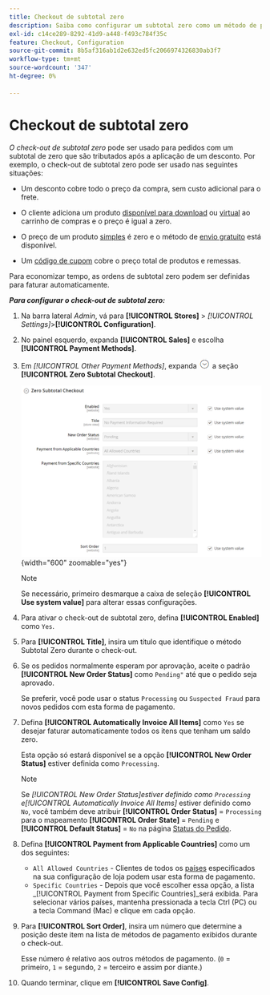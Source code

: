 ```yaml
---
title: Checkout de subtotal zero
description: Saiba como configurar um subtotal zero como um método de pagamento offline em sua loja.
exl-id: c14ce289-8292-41d9-a448-f493c784f35c
feature: Checkout, Configuration
source-git-commit: 8b5af316ab1d2e632ed5fc2066974326830ab3f7
workflow-type: tm+mt
source-wordcount: '347'
ht-degree: 0%

---
```


# Checkout de subtotal zero

_O check-out de subtotal zero_ pode ser usado para pedidos com um subtotal de zero que são tributados após a aplicação de um desconto. Por exemplo, o check-out de subtotal zero pode ser usado nas seguintes situações:

- Um desconto cobre todo o preço da compra, sem custo adicional para o frete.

- O cliente adiciona um produto [disponível para download](../catalog/product-create-downloadable.md) ou [virtual](../catalog/product-create-virtual.md) ao carrinho de compras e o preço é igual a zero.

- O preço de um produto [simples](../catalog/product-create-simple.md) é zero e o método de [envio gratuito](shipping-free.md) está disponível.

- Um [código de cupom](../merchandising-promotions/price-rules-cart-coupon.md) cobre o preço total de produtos e remessas.

Para economizar tempo, as ordens de subtotal zero podem ser definidas para faturar automaticamente.

**_Para configurar o check-out de subtotal zero:_**

1. Na barra lateral _Admin_, vá para **[!UICONTROL Stores]** > _[!UICONTROL Settings]_>**[!UICONTROL Configuration]**.

1. No painel esquerdo, expanda **[!UICONTROL Sales]** e escolha **[!UICONTROL Payment Methods]**.

1. Em _[!UICONTROL Other Payment Methods]_, expanda ![Seletor de expansão](../assets/icon-display-expand.png) a seção **[!UICONTROL Zero Subtotal Checkout]**.

   ![Check-out de Subtotal Zero](../configuration-reference/sales/assets/payment-methods-zero-subtotal-checkout.png){width="600" zoomable="yes"}

   >[!NOTE]
   >
   >Se necessário, primeiro desmarque a caixa de seleção **[!UICONTROL Use system value]** para alterar essas configurações.

1. Para ativar o check-out de subtotal zero, defina **[!UICONTROL Enabled]** como `Yes`.

1. Para **[!UICONTROL Title]**, insira um título que identifique o método Subtotal Zero durante o check-out.

1. Se os pedidos normalmente esperam por aprovação, aceite o padrão **[!UICONTROL New Order Status]** como `Pending"` até que o pedido seja aprovado.

   Se preferir, você pode usar o status `Processing` ou `Suspected Fraud` para novos pedidos com esta forma de pagamento.

1. Defina **[!UICONTROL Automatically Invoice All Items]** como `Yes` se desejar faturar automaticamente todos os itens que tenham um saldo zero.

   Esta opção só estará disponível se a opção **[!UICONTROL New Order Status]** estiver definida como `Processing`.

   >[!NOTE]
   >
   >Se _[!UICONTROL New Order Status]_estiver definido como `Processing` e_[!UICONTROL Automatically Invoice All Items]_ estiver definido como `No`, você também deve atribuir **[!UICONTROL Order Status]** = `Processing` para o mapeamento **[!UICONTROL Order State]** = `Pending` e **[!UICONTROL Default Status]** = `No` na página [Status do Pedido](order-status.md#custom-order-status).

1. Defina **[!UICONTROL Payment from Applicable Countries]** como um dos seguintes:

   - `All Allowed Countries` - Clientes de todos os [países](../getting-started/store-details.md#country-options) especificados na sua configuração de loja podem usar esta forma de pagamento.
   - `Specific Countries` - Depois que você escolher essa opção, a lista _[!UICONTROL Payment from Specific Countries]_será exibida. Para selecionar vários países, mantenha pressionada a tecla Ctrl (PC) ou a tecla Command (Mac) e clique em cada opção.

1. Para **[!UICONTROL Sort Order]**, insira um número que determine a posição deste item na lista de métodos de pagamento exibidos durante o check-out.

   Esse número é relativo aos outros métodos de pagamento. (`0` = primeiro, `1` = segundo, `2` = terceiro e assim por diante.)

1. Quando terminar, clique em **[!UICONTROL Save Config]**.
